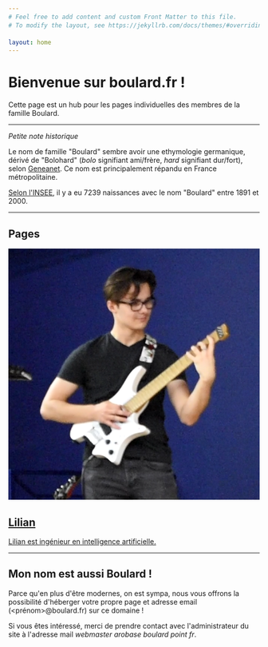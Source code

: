 ```yaml
---
# Feel free to add content and custom Front Matter to this file.
# To modify the layout, see https://jekyllrb.com/docs/themes/#overriding-theme-defaults

layout: home
---
```


# Bienvenue sur boulard.fr !

Cette page est un hub pour les pages individuelles des membres de la famille Boulard.

<hr>

*Petite note historique*

Le nom de famille "Boulard" sembre avoir une ethymologie germanique, dérivé de "Bolohard" (*bolo* signifiant ami/frère, *hard* signifiant dur/fort), selon [Geneanet](https://www.geneanet.org/nom-de-famille/BOULARD). Ce nom est principalement répandu en France métropolitaine.

[Selon l'INSEE](https://www.insee.fr/fr/statistiques/3536630), il y a eu 7239 naissances avec le nom "Boulard" entre 1891 et 2000.

<hr>

## Pages

<section class="tiles">
    <article class="tile">
        <span class="tile-image">
            <img src="/assets/images/lilian.png" alt="Lilian's avatar">
        </span>
        <a href="https://lilian.boulard.fr">
            <h2>Lilian</h2>
            <div class="tile-content">
                <p>
                    Lilian est ingénieur en intelligence artificielle.
                </p>
            </div>
        </a>
    </article>
</section>

<hr>

## Mon nom est aussi Boulard !

Parce qu'en plus d'être modernes, on est sympa, nous vous offrons la possibilité d'héberger votre propre page et adresse email (<prénom>@boulard.fr) sur ce domaine !

Si vous êtes intéressé, merci de prendre contact avec l'administrateur du site à l'adresse mail *webmaster arobase boulard point fr*.
